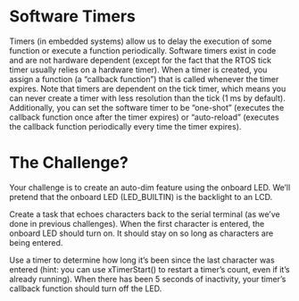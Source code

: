 # Software Timers
Timers (in embedded systems) allow us to delay the execution of some function or execute a function periodically. Software timers exist in code and are not hardware dependent (except for the fact that the RTOS tick timer usually relies on a hardware timer). When a timer is created, you assign a function (a “callback function”) that is called whenever the timer expires. Note that timers are dependent on the tick timer, which means you can never create a timer with less resolution than the tick (1 ms by default). Additionally, you can set the software timer to be “one-shot” (executes the callback function once after the timer expires) or “auto-reload” (executes the callback function periodically every time the timer expires).

# The Challenge?

Your challenge is to create an auto-dim feature using the onboard LED. We’ll pretend that the onboard LED (LED_BUILTIN) is the backlight to an LCD. 

Create a task that echoes characters back to the serial terminal (as we’ve done in previous challenges). When the first character is entered, the onboard LED should turn on. It should stay on so long as characters are being entered.

Use a timer to determine how long it’s been since the last character was entered (hint: you can use xTimerStart() to restart a timer’s count, even if it’s already running). When there has been 5 seconds of inactivity, your timer’s callback function should turn off the LED.